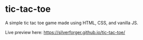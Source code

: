 # tic-tac-toe

A simple tic tac toe game made using HTML, CSS, and vanilla JS.

Live preview here: https://silverforger.github.io/tic-tac-toe/
